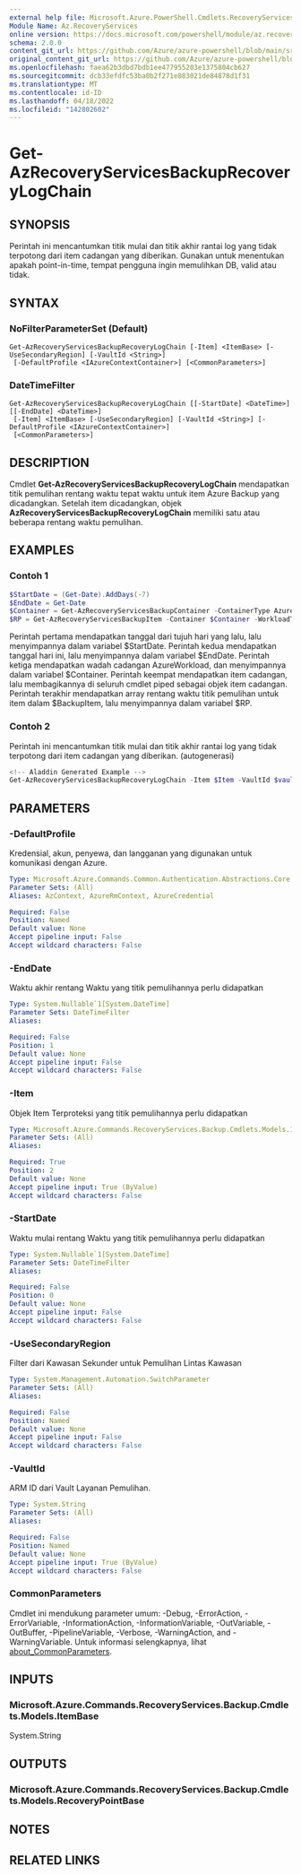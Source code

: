```yaml
---
external help file: Microsoft.Azure.PowerShell.Cmdlets.RecoveryServices.Backup.dll-Help.xml
Module Name: Az.RecoveryServices
online version: https://docs.microsoft.com/powershell/module/az.recoveryservices/get-azrecoveryservicesbackuprecoverylogchain
schema: 2.0.0
content_git_url: https://github.com/Azure/azure-powershell/blob/main/src/RecoveryServices/RecoveryServices/help/Get-AzRecoveryServicesBackupRecoveryLogChain.md
original_content_git_url: https://github.com/Azure/azure-powershell/blob/main/src/RecoveryServices/RecoveryServices/help/Get-AzRecoveryServicesBackupRecoveryLogChain.md
ms.openlocfilehash: faea62b3dbd7bdb1ee477955203e1375804cb627
ms.sourcegitcommit: dcb33efdfc53ba0b2f271e883021de84878d1f31
ms.translationtype: MT
ms.contentlocale: id-ID
ms.lasthandoff: 04/18/2022
ms.locfileid: "142802602"
---
```

# Get-AzRecoveryServicesBackupRecoveryLogChain

## SYNOPSIS
Perintah ini mencantumkan titik mulai dan titik akhir rantai log yang tidak terpotong dari item cadangan yang diberikan. Gunakan untuk menentukan apakah point-in-time, tempat pengguna ingin memulihkan DB, valid atau tidak.

## SYNTAX

### NoFilterParameterSet (Default)
```
Get-AzRecoveryServicesBackupRecoveryLogChain [-Item] <ItemBase> [-UseSecondaryRegion] [-VaultId <String>]
 [-DefaultProfile <IAzureContextContainer>] [<CommonParameters>]
```

### DateTimeFilter
```
Get-AzRecoveryServicesBackupRecoveryLogChain [[-StartDate] <DateTime>] [[-EndDate] <DateTime>]
 [-Item] <ItemBase> [-UseSecondaryRegion] [-VaultId <String>] [-DefaultProfile <IAzureContextContainer>]
 [<CommonParameters>]
```

## DESCRIPTION
Cmdlet **Get-AzRecoveryServicesBackupRecoveryLogChain** mendapatkan titik pemulihan rentang waktu tepat waktu untuk item Azure Backup yang dicadangkan.
Setelah item dicadangkan, objek **AzRecoveryServicesBackupRecoveryLogChain** memiliki satu atau beberapa rentang waktu pemulihan.

## EXAMPLES

### Contoh 1
```powershell
$StartDate = (Get-Date).AddDays(-7) 
$EndDate = Get-Date 
$Container = Get-AzRecoveryServicesBackupContainer -ContainerType AzureWorkload -Status Registered
$RP = Get-AzRecoveryServicesBackupItem -Container $Container -WorkloadType MSSQL | Get-AzRecoveryServicesBackupRecoveryLogChain -StartDate $Startdate.ToUniversalTime() -EndDate $Enddate.ToUniversalTime()
```

Perintah pertama mendapatkan tanggal dari tujuh hari yang lalu, lalu menyimpannya dalam variabel $StartDate.
Perintah kedua mendapatkan tanggal hari ini, lalu menyimpannya dalam variabel $EndDate.
Perintah ketiga mendapatkan wadah cadangan AzureWorkload, dan menyimpannya dalam variabel $Container.
Perintah keempat mendapatkan item cadangan, lalu membagikannya di seluruh cmdlet piped sebagai objek item cadangan.
Perintah terakhir mendapatkan array rentang waktu titik pemulihan untuk item dalam $BackupItem, lalu menyimpannya dalam variabel $RP.

### Contoh 2

Perintah ini mencantumkan titik mulai dan titik akhir rantai log yang tidak terpotong dari item cadangan yang diberikan. (autogenerasi)

```powershell
<!-- Aladdin Generated Example --> 
Get-AzRecoveryServicesBackupRecoveryLogChain -Item $Item -VaultId $vault.ID
```

## PARAMETERS

### -DefaultProfile
Kredensial, akun, penyewa, dan langganan yang digunakan untuk komunikasi dengan Azure.

```yaml
Type: Microsoft.Azure.Commands.Common.Authentication.Abstractions.Core.IAzureContextContainer
Parameter Sets: (All)
Aliases: AzContext, AzureRmContext, AzureCredential

Required: False
Position: Named
Default value: None
Accept pipeline input: False
Accept wildcard characters: False
```

### -EndDate
Waktu akhir rentang Waktu yang titik pemulihannya perlu didapatkan

```yaml
Type: System.Nullable`1[System.DateTime]
Parameter Sets: DateTimeFilter
Aliases:

Required: False
Position: 1
Default value: None
Accept pipeline input: False
Accept wildcard characters: False
```

### -Item
Objek Item Terproteksi yang titik pemulihannya perlu didapatkan

```yaml
Type: Microsoft.Azure.Commands.RecoveryServices.Backup.Cmdlets.Models.ItemBase
Parameter Sets: (All)
Aliases:

Required: True
Position: 2
Default value: None
Accept pipeline input: True (ByValue)
Accept wildcard characters: False
```

### -StartDate
Waktu mulai rentang Waktu yang titik pemulihannya perlu didapatkan

```yaml
Type: System.Nullable`1[System.DateTime]
Parameter Sets: DateTimeFilter
Aliases:

Required: False
Position: 0
Default value: None
Accept pipeline input: False
Accept wildcard characters: False
```

### -UseSecondaryRegion
Filter dari Kawasan Sekunder untuk Pemulihan Lintas Kawasan

```yaml
Type: System.Management.Automation.SwitchParameter
Parameter Sets: (All)
Aliases:

Required: False
Position: Named
Default value: None
Accept pipeline input: False
Accept wildcard characters: False
```

### -VaultId
ARM ID dari Vault Layanan Pemulihan.

```yaml
Type: System.String
Parameter Sets: (All)
Aliases:

Required: False
Position: Named
Default value: None
Accept pipeline input: True (ByValue)
Accept wildcard characters: False
```

### CommonParameters
Cmdlet ini mendukung parameter umum: -Debug, -ErrorAction, -ErrorVariable, -InformationAction, -InformationVariable, -OutVariable, -OutBuffer, -PipelineVariable, -Verbose, -WarningAction, and -WarningVariable. Untuk informasi selengkapnya, lihat [about_CommonParameters](http://go.microsoft.com/fwlink/?LinkID=113216).

## INPUTS

### Microsoft.Azure.Commands.RecoveryServices.Backup.Cmdlets.Models.ItemBase
System.String

## OUTPUTS

### Microsoft.Azure.Commands.RecoveryServices.Backup.Cmdlets.Models.RecoveryPointBase

## NOTES

## RELATED LINKS

